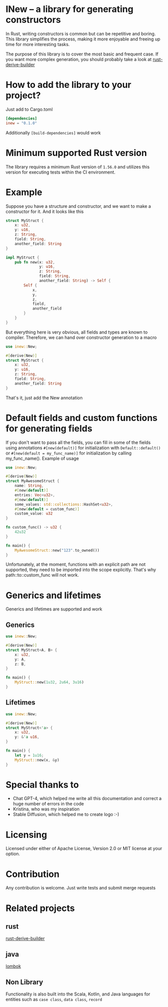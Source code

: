 
# INew – a library for generating constructors
In Rust, writing constructors is common but can be repetitive and boring. This library simplifies the process, 
making it more enjoyable and freeing up time for more interesting tasks.

The purpose of this library is to cover the most basic and frequent case. If you want more complex generation, you
should probably take a look at  [rust-derive-builder](https://github.com/colin-kiegel/rust-derive-builder)

# How to add the library to your project?
Just add to Cargo.toml
```toml
[dependencies]
inew = "0.1.0"
```

Additionally `[build-dependencies]` would work

# Мinimum supported Rust version
The library requires a minimum Rust version of `1.56.0` and utilizes this version for executing tests within the CI environment.

# Example
Suppose you have a structure and constructor, and we want to make a constructor for it.
And it looks like this
```rust
struct MyStruct {
    x: u32,
    y: u16,
    z: String,
    field: String,
    another_field: String
}

impl MyStruct {
    pub fn new(x: u32,
               y: u16,
               z: String,
               field: String,
               another_field: String) -> Self {
        Self {
            x,
            y,
            z,
            field,
            another_field 
        }
    }
}
```
But everything here is very obvious, all fields and types are known to compiler. Therefore, we can hand over constructor generation to a macro
```rust
use inew::New;

#[derive(New)]
struct MyStruct {
    x: u32,
    y: u16,
    z: String,
    field: String,
    another_field: String
}
```

That's it, just add the New annotation

# Default fields and custom functions for generating fields
If you don't want to pass all the fields, you can fill in some of the fields using annotations `#[new(default)]` for
initialization with `Default::default()` or `#[new(default = my_func_name)]` for initialization by calling
my_func_name().
Example of usage

```rust
use inew::New;

#[derive(New)]
struct MyAwesomeStruct {
    name: String,
    #[new(default)]
    entries: Vec<u32>,
    #[new(default)]
    some_values: std::collections::HashSet<u32>,
    #[new(default = custom_func)]
    custom_value: u32
}

fn custom_func() -> u32 {
    42u32
}

fn main() {
    MyAwesomeStruct::new("123".to_owned())
}

```
Unfortunately, at the moment, functions with an explicit path are not supported, they need to be imported into the scope
explicitly. That's why path::to::custom_func will not work.



# Generics and lifetimes

Generics and lifetimes are supported and work

## Generics
```rust
use inew::New;

#[derive(New)]
struct MyStruct<A, B> {
    x: u32,
    y: A,
    z: B,
}

fn main() {
    MyStruct::new(1u32, 2u64, 3u16)
}
```

## Lifetimes
```rust
use inew::New;

#[derive(New)]
struct MyStruct<'a> {
    x: u32,
    y: &'a u16,
}

fn main() {
    let y = 1u16;
    MyStruct::new(x, &y)
}
```


# Special thanks to
* Chat GPT-4, which helped me write all this documentation and correct a huge number of errors in the code
* Kristina, who was my inspiration
* Stable Diffusion, which helped me to create logo :-)

# Licensing
Licensed under either of Apache License, Version 2.0 or MIT license at your option.

# Contribution
Any contribution is welcome. Just write tests and submit merge requests

# Related projects

## rust
[rust-derive-builder](https://github.com/colin-kiegel/rust-derive-builder)

## java
[lombok](https://github.com/projectlombok/lombok)

## Non Library
Functionality is also built into the Scala, Kotlin, and Java languages for entities such as  `case class`, `data class`, `record`



